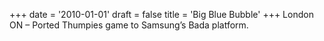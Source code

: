 +++
date = '2010-01-01'
draft = false
title = 'Big Blue Bubble'
+++
London ON – Ported
Thumpies game to
Samsung’s Bada
platform.